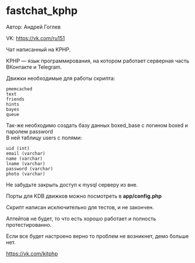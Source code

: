 # fastchat_kphp
Автор: Андрей Гоглев

VK: https://vk.com/ru151


Чат написанный на KPHP.

KPHP — язык программирования, на котором работает серверная часть ВКонтакте и Telegram.<br>

Движки необходимые для работы скрипта:
```
pmemcached
text
friends
hints
bayes
queue
```

Так-же необходимо создать базу данных boxed_base с логином boxed и паролем password<br>
В ней таблицу users с полями:
```
uid (int)
email (varchar)
name (varchar)
lname (varchar)
password (varchar)
photo (varchar)
```

Не забудьте закрыть доступ к mysql серверу из вне.

Порты для KDB движков можно посмотреть в <b>app/config.php</b>


Скрипт написан исключительно для тестов, и не закончен.

Аптейтов не будет, то что есть хорошо работает и полность протестированно.

Если все будет настроено верно то проблем не возникнет, демо больше нет.


https://vk.com/kitphp
